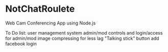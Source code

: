 NotChatRoulete
==============

Web Cam Conferencing App using Node.js

To Do list:
user management system
admin/mod controls and login/access for admin/mod
image compressing for less lag
"Talking stick" button
add facebook login